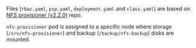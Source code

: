 Files (`rbac.yaml`, `psp.yaml`, `deployment.yaml` and `class.yaml`) are based on 
[NFS provisioner (v2.2.0)](https://github.com/kubernetes-incubator/external-storage/tree/nfs-provisioner-v2.2.0-k8s1.12/nfs) repo.

`nfs-provisioner` pod is assigned to a specific node where storage (`/srv/nfs-provisioner`) and
backup (`/backup/nfs-backup`) disks are mounted.